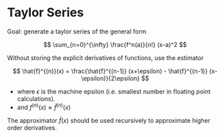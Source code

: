 # Taylor Series

Goal: generate a taylor series of the general form

$$
\sum_{n=0}^{\infty} \frac{f^n(a)}{n!} (x-a)^2
$$

Without storing the explicit derivatives of functions, use the estimator

$$
\hat{f}^{(n)}(x) = \frac{\hat{f}^{(n-1)} (x+\epsilon) - \hat{f}^{(n-1)} (x-\epsilon)}{2\epsilon}
$$

- where $\epsilon$ is the machine epsilon (i.e. smallest number in floating point calculations).
- and $f^{(n)}(x) \approx \hat{f}^{(n)}(x)$

The approximator $\hat{f}(x)$ should be used recursively to approximate higher order derivatives.
